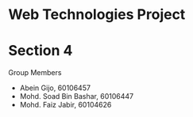 # Web Technologies Project
# Section 4

Group Members
- Abein Gijo, 60106457 
- Mohd. Soad Bin Bashar, 60106447
- Mohd. Faiz Jabir, 60104626